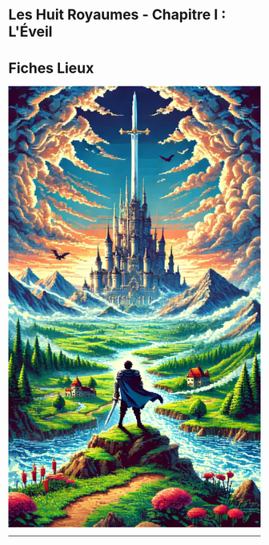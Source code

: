 # Les Huit Royaumes - Chapitre I : L'Éveil

# Fiches Lieux

![cover.webp](../../assets/img/core/cover.webp)

--- 
